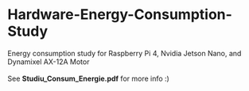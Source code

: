 # Hardware-Energy-Consumption-Study

Energy consumption study for Raspberry Pi 4, Nvidia Jetson Nano, and Dynamixel AX-12A Motor<br/>
<br/>
See <b>Studiu_Consum_Energie.pdf</b> for more info :)
